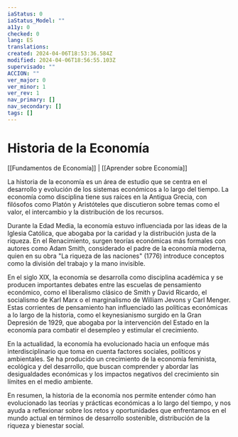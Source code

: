 ```yaml
---
iaStatus: 0
iaStatus_Model: ""
a11y: 0
checked: 0
lang: ES
translations: 
created: 2024-04-06T18:53:36.584Z
modified: 2024-04-06T18:56:55.103Z
supervisado: ""
ACCION: ""
ver_major: 0
ver_minor: 1
ver_rev: 1
nav_primary: []
nav_secondary: []
tags: []
---
```

# Historia de la Economía

[[Fundamentos de Economía]] | [[Aprender sobre Economía]]

La historia de la economía es un área de estudio que se centra en el desarrollo y evolución de los sistemas económicos a lo largo del tiempo. La economía como disciplina tiene sus raíces en la Antigua Grecia, con filósofos como Platón y Aristóteles que discutieron sobre temas como el valor, el intercambio y la distribución de los recursos.

Durante la Edad Media, la economía estuvo influenciada por las ideas de la Iglesia Católica, que abogaba por la caridad y la distribución justa de la riqueza. En el Renacimiento, surgen teorías económicas más formales con autores como Adam Smith, considerado el padre de la economía moderna, quien en su obra "La riqueza de las naciones" (1776) introduce conceptos como la división del trabajo y la mano invisible.

En el siglo XIX, la economía se desarrolla como disciplina académica y se producen importantes debates entre las escuelas de pensamiento económico, como el liberalismo clásico de Smith y David Ricardo, el socialismo de Karl Marx o el marginalismo de William Jevons y Carl Menger. Estas corrientes de pensamiento han influenciado las políticas económicas a lo largo de la historia, como el keynesianismo surgido en la Gran Depresión de 1929, que abogaba por la intervención del Estado en la economía para combatir el desempleo y estimular el crecimiento.

En la actualidad, la economía ha evolucionado hacia un enfoque más interdisciplinario que toma en cuenta factores sociales, políticos y ambientales. Se ha producido un crecimiento de la economía feminista, ecológica y del desarrollo, que buscan comprender y abordar las desigualdades económicas y los impactos negativos del crecimiento sin límites en el medio ambiente.

En resumen, la historia de la economía nos permite entender cómo han evolucionado las teorías y prácticas económicas a lo largo del tiempo, y nos ayuda a reflexionar sobre los retos y oportunidades que enfrentamos en el mundo actual en términos de desarrollo sostenible, distribución de la riqueza y bienestar social.

